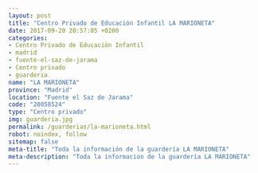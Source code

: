 ```yaml
---
layout: post
title: "Centro Privado de Educación Infantil LA MARIONETA"
date: 2017-09-20 20:57:05 +0200
categories:
- Centro Privado de Educación Infantil
- madrid
- fuente-el-saz-de-jarama
- Centro privado
- guarderia
name: "LA MARIONETA"
province: "Madrid"
location: "Fuente el Saz de Jarama"
code: "28058524"
type: "Centro privado"
img: guarderia.jpg
permalink: /guarderias/la-marioneta.html
robot: noindex, follow
sitemap: false
meta-title: "Toda la información de la guardería LA MARIONETA"
meta-description: "Toda la información de la guardería LA MARIONETA"
---
```

